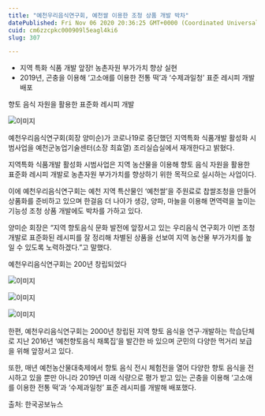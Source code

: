 ```yaml
---
title: "예천우리음식연구회, 예천쌀 이용한 조청 상품 개발 박차"
datePublished: Fri Nov 06 2020 20:36:25 GMT+0000 (Coordinated Universal Time)
cuid: cm6zzcpkc000909l5eagl4ki6
slug: 307

---
```



- 지역 특화 식품 개발 앞장! 농촌자원 부가가치 향상 실현
- 2019년, 곤충을 이용해 ‘고소애를 이용한 전통 떡’과 ‘수제과일청’ 표준 레시피 개발 배포

향토 음식 자원을 활용한 표준화 레시피 개발

![이미지](https://cdn.hashnode.com/res/hashnode/image/upload/v1739247993256/3afafb0b-bb00-4667-bbf7-98d4452e5e02.jpeg)

예천우리음식연구회(회장 양미순)가 코로나19로 중단했던 지역특화 식품개발 활성화 시범사업을 예천군농업기술센터(소장 최효열) 조리실습실에서 재개한다고 밝혔다.

지역특화 식품개발 활성화 시범사업은 지역 농산물을 이용해 향토 음식 자원을 활용한 표준화 레시피 개발로 농촌자원 부가가치를 향상하기 위한 목적으로 실시하는 사업이다.

이에 예천우리음식연구회는 예천 지역 특산물인 ‘예천쌀’을 주원료로 찹쌀조청을 만들어 상품화를 준비하고 있으며 한걸음 더 나아가 생강, 양파, 마늘을 이용해 면역력을 높이는 기능성 조청 상품 개발에도 박차를 가하고 있다.

양미순 회장은 “지역 향토음식 문화 발전에 앞장서고 있는 우리음식 연구회가 이번 조청 개발로 표준화된 레시피를 잘 정리해 차별된 상품을 선보여 지역 농산물 부가가치를 높일 수 있도록 노력하겠다.”고 말했다.

예천우리음식연구회는 200년 창립되었다

![이미지](https://cdn.hashnode.com/res/hashnode/image/upload/v1739247995422/066e26d0-7c3e-40cc-809f-3a7e93862f2e.jpeg)

![이미지](https://cdn.hashnode.com/res/hashnode/image/upload/v1739247997155/73a477d6-23ae-4df8-8137-3936ae8c38e2.jpeg)

![이미지](https://cdn.hashnode.com/res/hashnode/image/upload/v1739247998697/687020b1-d6e5-4317-b06a-fd606a7add6a.jpeg)

한편, 예천우리음식연구회는 2000년 창립된 지역 향토 음식을 연구‧개발하는 학습단체로 지난 2016년 ‘예천향토음식 채록집’을 발간한 바 있으며 군민의 다양한 먹거리 보급을 위해 앞장서고 있다.

또한, 매년 예천농산물대축제에서 향토 음식 전시 체험전을 열어 다양한 향토 음식을 전시하고 있을 뿐만 아니라 2019년 미래 식량으로 평가 받고 있는 곤충을 이용해 ‘고소애를 이용한 전통 떡’과 ‘수제과일청’ 표준 레시피를 개발해 배포했다.

출처: 한국공보뉴스